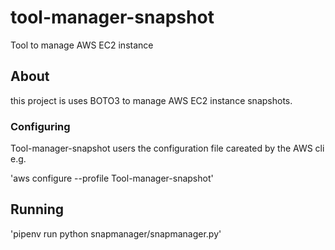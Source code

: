 # tool-manager-snapshot
Tool to manage AWS EC2 instance

## About

this project is uses BOTO3 to manage AWS EC2 instance snapshots.

### Configuring

Tool-manager-snapshot users the configuration file careated by the AWS cli e.g.

'aws configure --profile Tool-manager-snapshot'

## Running

'pipenv run python snapmanager/snapmanager.py'
